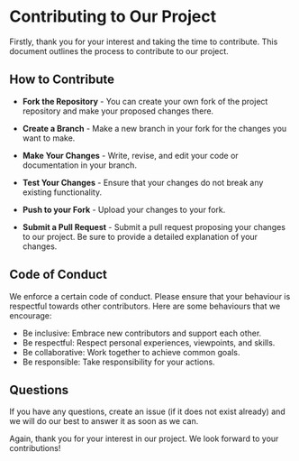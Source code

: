 # Contributing to Our Project

Firstly, thank you for your interest and taking the time to contribute. This document outlines the process to contribute to our project.

## How to Contribute

- **Fork the Repository** - You can create your own fork of the project repository and make your proposed changes there.

- **Create a Branch** - Make a new branch in your fork for the changes you want to make.

- **Make Your Changes** - Write, revise, and edit your code or documentation in your branch.

- **Test Your Changes** - Ensure that your changes do not break any existing functionality.

- **Push to your Fork** - Upload your changes to your fork.

- **Submit a Pull Request** - Submit a pull request proposing your changes to our project. Be sure to provide a detailed explanation of your changes.

## Code of Conduct

We enforce a certain code of conduct. Please ensure that your behaviour is respectful towards other contributors. Here are some behaviours that we encourage:

- Be inclusive: Embrace new contributors and support each other.
- Be respectful: Respect personal experiences, viewpoints, and skills.
- Be collaborative: Work together to achieve common goals.
- Be responsible: Take responsibility for your actions.

## Questions

If you have any questions, create an issue (if it does not exist already) and we will do our best to answer it as soon as we can.

Again, thank you for your interest in our project. We look forward to your contributions!
